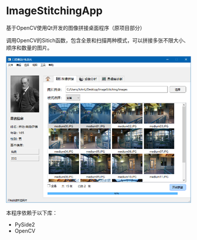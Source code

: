 # ImageStitchingApp
基于OpenCV使用Qt开发的图像拼接桌面程序（原项目部分）

调用OpenCV的Sitich函数，包含全景和扫描两种模式，可以拼接多张不限大小、顺序和数量的图片。

![alt text](https://github.com/JT-TL/ImageStitchingApp/blob/main/overview.png)

本程序依赖于以下库：

- PySide2
- OpenCV
